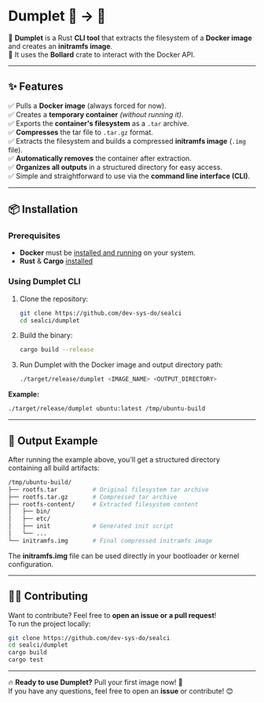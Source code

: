 # **Dumplet 🐳 → 📁**
🔹 **Dumplet** is a Rust **CLI tool** that extracts the filesystem of a **Docker image** and creates an **initramfs image**.  
🔹 It uses the **Bollard** crate to interact with the Docker API.

---

## **✨ Features**
✅ Pulls a **Docker image** (always forced for now).  
✅ Creates a **temporary container** _(without running it)_.  
✅ Exports the **container's filesystem** as a `.tar` archive.  
✅ **Compresses** the tar file to `.tar.gz` format.  
✅ Extracts the filesystem and builds a compressed **initramfs image** (`.img` file).  
✅ **Automatically removes** the container after extraction.  
✅ **Organizes all outputs** in a structured directory for easy access.  
✅ Simple and straightforward to use via the **command line interface (CLI)**.

---

## **📦 Installation**
### **Prerequisites**
- **Docker** must be [installed and running](https://docs.docker.com/get-docker/) on your system.
- **Rust** & **Cargo** [installed](https://rustup.rs/)

### **Using Dumplet CLI**
1. Clone the repository:
   ```sh
   git clone https://github.com/dev-sys-do/sealci
   cd sealci/dumplet
   ```
2. Build the binary:
   ```sh
   cargo build --release
   ```
3. Run Dumplet with the Docker image and output directory path:
   ```sh
   ./target/release/dumplet <IMAGE_NAME> <OUTPUT_DIRECTORY>
   ```
**Example:**
   ```sh
   ./target/release/dumplet ubuntu:latest /tmp/ubuntu-build
   ```

---

## **📂 Output Example**
After running the example above, you'll get a structured directory containing all build artifacts:
```sh
/tmp/ubuntu-build/
├── rootfs.tar          # Original filesystem tar archive
├── rootfs.tar.gz       # Compressed tar archive
├── rootfs-content/     # Extracted filesystem content
│   ├── bin/
│   ├── etc/
│   ├── init            # Generated init script
│   └── ...
└── initramfs.img       # Final compressed initramfs image
```
The **initramfs.img** file can be used directly in your bootloader or kernel configuration.

---

## **👨‍💻 Contributing**
Want to contribute? Feel free to **open an issue or a pull request**!  
To run the project locally:
```sh
git clone https://github.com/dev-sys-do/sealci
cd sealci/dumplet
cargo build
cargo test
```

---

🔥 **Ready to use Dumplet?** Pull your first image now! 🚀  
If you have any questions, feel free to open an **issue** or contribute! 😊  
